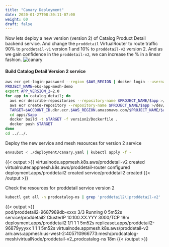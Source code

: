 ```yaml
---
title: "Canary Deployment"
date: 2020-01-27T08:30:11-07:00
weight: 60
draft: false
---
```


  
Now lets deploy a new version (version 2) of Catalog Product Detail backend service. 
And change the `proddetail` VirtualRouter to route traffic 90% to `proddetail-v1` version 1 and 10% to `proddetail-v2` version 2. 
And as we gain confidence in the `proddetail-v2`, we can increase the % in a linear fashion. 
![canary](/images/app_mesh_fargate/canary2.png)

#### Build Catalog Detail Version 2 service

```bash
aws ecr get-login-password --region $AWS_REGION | docker login --username AWS --password-stdin $ACCOUNT_ID.dkr.ecr.$AWS_REGION.amazonaws.com
PROJECT_NAME=eks-app-mesh-demo
export APP_VERSION_2=2.0
for app in catalog_detail; do
  aws ecr describe-repositories --repository-name $PROJECT_NAME/$app >/dev/null 2>&1 || \
  aws ecr create-repository --repository-name $PROJECT_NAME/$app >/dev/null
  TARGET=$ACCOUNT_ID.dkr.ecr.$AWS_REGION.amazonaws.com/$PROJECT_NAME/$app:$APP_VERSION_2
  cd apps/$app
  docker build -t $TARGET -f version2/Dockerfile .
  docker push $TARGET
done
cd ../../.
```

Deploy the new service and mesh resources for version 2 service

```bash
envsubst < ./deployment/canary.yaml | kubectl apply -f -
```
{{< output >}}
virtualnode.appmesh.k8s.aws/proddetail-v2 created
virtualrouter.appmesh.k8s.aws/proddetail-router configured
deployment.apps/proddetail2 created
service/proddetail2 created
{{< /output >}}

Check the resources for proddetail service version 2

```bash
kubectl get all -n prodcatalog-ns | grep 'proddetail2\|proddetail-v2'
```
{{< output >}}    
pod/proddetail2-9687989db-xxxx      3/3     Running   0          5m52s
service/proddetail2     ClusterIP      10.100.XX.YYY    <none>                                                                          3000/TCP       18m
deployment.apps/proddetail2     1/1     1            1           5m52s
replicaset.apps/proddetail2-96879yyyxx      1         1         1       5m52s
virtualnode.appmesh.k8s.aws/proddetail-v2   arn:aws:appmesh:us-west-2:405710966773:mesh/prodcatalog-mesh/virtualNode/proddetail-v2_prodcatalog-ns   18m
{{< /output >}}
